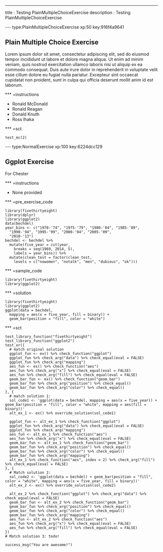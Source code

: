 ---
title       : Testing PlainMultipleChoiceExercise
description : Testing PlainMultipleChoiceExercise

--- type:PlainMultipleChoiceExercise xp:50 key:916f4a9641
## Plain Multiple Choice Exercise

Lorem ipsum dolor sit amet, consectetur adipiscing elit, sed do eiusmod tempor incididunt ut labore et dolore magna aliqua. Ut enim ad minim veniam, quis nostrud exercitation ullamco laboris nisi ut aliquip ex ea commodo consequat. Duis aute irure dolor in reprehenderit in voluptate velit esse cillum dolore eu fugiat nulla pariatur. Excepteur sint occaecat cupidatat non proident, sunt in culpa qui officia deserunt mollit anim id est laborum.

*** =instructions
- Ronald McDonald
- Ronald Reagan
- Donald Knuth
- Ross Ihaka

*** =sct
```{r}
test_mc(2)
```

--- type:NormalExercise xp:100 key:6224dcc129
## Ggplot Exercise

For Chester

*** =instructions
- None provided

*** =pre_exercise_code
```{r}
library(fivethirtyeight)
library(dplyr)
library(ggplot2)
data(bechdel)
year_bins <- c("1970-'74", "1975-'79", "1980-'84", "1985-'89",
  "1990-'94", "1995-'99", "2000-'04", "2005-'09",
  "2010-'13")
bechdel <- bechdel %>%
  mutate(five_year = cut(year,
    breaks = seq(1969, 2014, 5),
    labels = year_bins)) %>%
  mutate(clean_test = factor(clean_test,
    levels = c("nowomen", "notalk", "men", "dubious", "ok")))
```

*** =sample_code
```{r}
library(fivethirtyeight)
library(ggplot2)

```

*** =solution
```{r}
library(fivethirtyeight)
library(ggplot2)
ggplot(data = bechdel,
  mapping = aes(x = five_year, fill = binary)) +
  geom_bar(position = "fill", color = "white")
```

*** =sct
```{r}
test_library_function("fivethirtyeight")
test_library_function("ggplot2")
test_or({
  # match original solution
  ggplot_fun <- ex() %>% check_function("ggplot")
  ggplot_fun %>% check_arg("data") %>% check_equal(eval = FALSE)
  ggplot_fun %>% check_arg("mapping")
  aes_fun <- ex() %>% check_function("aes")
  aes_fun %>% check_arg("x") %>% check_equal(eval = FALSE)
  aes_fun %>% check_arg("fill") %>% check_equal(eval = FALSE)
  geom_bar_fun <- ex() %>% check_function("geom_bar")
  geom_bar_fun %>% check_arg("position") %>% check_equal()
  geom_bar_fun %>% check_arg("color") %>% check_equal()
}, {
  # match solution 1:
  sol_code1 <- 'ggplot(data = bechdel, mapping = aes(x = five_year)) + geom_bar(position = "fill", color = "white", mapping = aes(fill = binary))'
  alt_ex_1 <- ex() %>% override_solution(sol_code1)

  ggplot_fun <- alt_ex_1 %>% check_function("ggplot")
  ggplot_fun %>% check_arg("data") %>% check_equal(eval = FALSE)
  ggplot_fun %>% check_arg("mapping")
  aes_fun <- alt_ex_1 %>% check_function("aes")
  aes_fun %>% check_arg("x") %>% check_equal(eval = FALSE)
  geom_bar_fun <- alt_ex_1 %>% check_function("geom_bar")
  geom_bar_fun %>% check_arg("position") %>% check_equal()
  geom_bar_fun %>% check_arg("color") %>% check_equal()
  geom_bar_fun %>% check_arg("mapping")
  alt_ex_1 %>% check_function("aes", index = 2) %>% check_arg("fill") %>% check_equal(eval = FALSE)
}, {
  # Match solution 2:
  sol_code2 <- 'ggplot(data = bechdel) + geom_bar(position = "fill", color = "white", mapping = aes(x = five_year, fill = binary))'
  alt_ex_2 <- ex() %>% override_solution(sol_code2)
  
  alt_ex_2 %>% check_function("ggplot") %>% check_arg("data") %>% check_equal(eval = FALSE)
  geom_bar_fun <- alt_ex_2 %>% check_function("geom_bar")
  geom_bar_fun %>% check_arg("position") %>% check_equal()
  geom_bar_fun %>% check_arg("color") %>% check_equal()
  geom_bar_fun %>% check_arg("mapping")
  aes_fun <- alt_ex_2 %>% check_function("aes")
  aes_fun %>% check_arg("x") %>% check_equal(eval = FALSE)
  aes_fun %>% check_arg("fill") %>% check_equal(eval = FALSE)
})
# Match solution 3: todo!

success_msg("You are awesome!")
```
